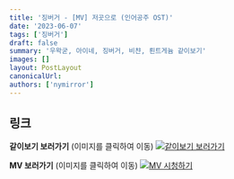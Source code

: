 ```yaml
---
title: '징버거 - [MV] 저곳으로 (인어공주 OST)'
date: '2023-06-07'
tags: ['징버거']
draft: false
summary: '우왁굳, 아이네, 징버거, 비챤, 뢴트게늄 같이보기'
images: []
layout: PostLayout
canonicalUrl:
authors: ['nymirror']
---
```


## 링크

**같이보기 보러가기** (이미지를 클릭하여 이동)
[![같이보기 보러가기](../static/images/logo.png)](https://cafe.naver.com/steamindiegame/11488188)

**MV 보러가기** (이미지를 클릭하여 이동)
[![MV 시청하기](https://i.ytimg.com/vi/KjySNSxgg3U/maxresdefault.jpg)](https://youtu.be/KjySNSxgg3U)
